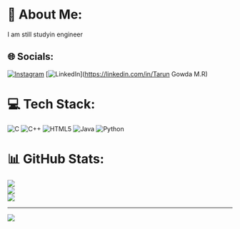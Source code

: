 # 💫 About Me:
I am still studyin engineer


## 🌐 Socials:
[![Instagram](https://img.shields.io/badge/Instagram-%23E4405F.svg?logo=Instagram&logoColor=white)](https://instagram.com/tarungowdaa_26) [![LinkedIn](https://img.shields.io/badge/LinkedIn-%230077B5.svg?logo=linkedin&logoColor=white)](https://linkedin.com/in/Tarun Gowda M.R) 

# 💻 Tech Stack:
![C](https://img.shields.io/badge/c-%2300599C.svg?style=flat&logo=c&logoColor=white) ![C++](https://img.shields.io/badge/c++-%2300599C.svg?style=flat&logo=c%2B%2B&logoColor=white) ![HTML5](https://img.shields.io/badge/html5-%23E34F26.svg?style=flat&logo=html5&logoColor=white) ![Java](https://img.shields.io/badge/java-%23ED8B00.svg?style=flat&logo=openjdk&logoColor=white) ![Python](https://img.shields.io/badge/python-3670A0?style=flat&logo=python&logoColor=ffdd54)
# 📊 GitHub Stats:
![](https://github-readme-stats.vercel.app/api?username=Tarungowda2003&theme=default&hide_border=true&include_all_commits=true&count_private=true)<br/>
![](https://github-readme-streak-stats.herokuapp.com/?user=Tarungowda2003&theme=default&hide_border=true)<br/>
![](https://github-readme-stats.vercel.app/api/top-langs/?username=Tarungowda2003&theme=default&hide_border=true&include_all_commits=true&count_private=true&layout=compact)

---
[![](https://visitcount.itsvg.in/api?id=Tarungowda2003&icon=0&color=12)](https://visitcount.itsvg.in)

<!-- Proudly created with GPRM ( https://gprm.itsvg.in ) -->
